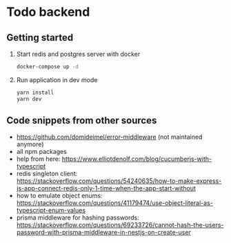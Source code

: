 # Todo backend

## Getting started

1. Start redis and postgres server with docker
   ```bash
   docker-compose up -d
   ```

2. Run application in dev mode
   ```bash
   yarn install
   yarn dev
   ```

## Code snippets from other sources

* https://github.com/domideimel/error-middleware  (not maintained anymore)
* all npm packages
* help from here: https://www.elliotdenolf.com/blog/cucumberjs-with-typescript
* redis singleton client: https://stackoverflow.com/questions/54240635/how-to-make-express-js-app-connect-redis-only-1-time-when-the-app-start-without
* how to emulate object enums: https://stackoverflow.com/questions/41179474/use-object-literal-as-typescript-enum-values
* prisma middleware for hashing passwords: https://stackoverflow.com/questions/69233726/cannot-hash-the-users-password-with-prisma-middleware-in-nestjs-on-create-user
